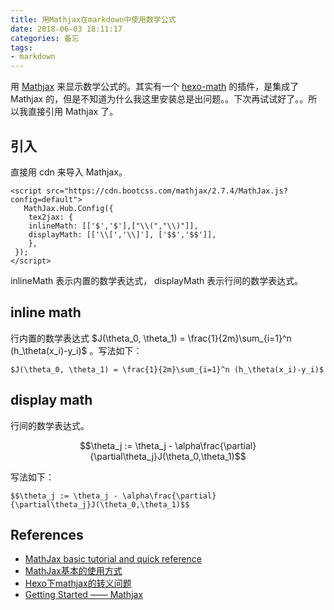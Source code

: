 ```yaml
---
title: 用Mathjax在markdown中使用数学公式
date: 2018-06-03 18:11:17
categories: 备忘
tags:
- markdown
---
```


<script src="https://cdn.bootcss.com/mathjax/2.7.4/MathJax.js?config=default">
   MathJax.Hub.Config({
    tex2jax: {
    inlineMath: [['$','$'],["\\(","\\)"]],
    displayMath: [['\\[','\\]'], ['$$','$$']],
    },
 });
</script>

用 [Mathjax](https://docs.mathjax.org/en/latest/start.html) 来显示数学公式的。其实有一个 [hexo-math](https://github.com/hexojs/hexo-math) 的插件，是集成了 Mathjax 的，但是不知道为什么我这里安装总是出问题。。下次再试试好了。。所以我直接引用 Mathjax 了。

## 引入

直接用 cdn 来导入 Mathjax。

```
<script src="https://cdn.bootcss.com/mathjax/2.7.4/MathJax.js?config=default">
   MathJax.Hub.Config({
    tex2jax: {
    inlineMath: [['$','$'],["\\(","\\)"]],
    displayMath: [['\\[','\\]'], ['$$','$$']],
    },
 });
</script>
```

inlineMath 表示内置的数学表达式， displayMath 表示行间的数学表达式。

## inline math

行内置的数学表达式 $J(\theta_0, \theta_1) = \frac{1}{2m}\sum_{i=1}^n (h_\theta(x_i)-y_i)$ 。写法如下：

```
$J(\theta_0, \theta_1) = \frac{1}{2m}\sum_{i=1}^n (h_\theta(x_i)-y_i)$
```

## display math

行间的数学表达式。

$$\theta_j := \theta_j - \alpha\frac{\partial}{\partial\theta_j}J(\theta_0,\theta_1)$$

写法如下：
```
$$\theta_j := \theta_j - \alpha\frac{\partial}{\partial\theta_j}J(\theta_0,\theta_1)$$
```

## References
- [MathJax basic tutorial and quick reference](https://math.meta.stackexchange.com/questions/5020/mathjax-basic-tutorial-and-quick-reference/5044)
- [MathJax基本的使用方式](https://blog.csdn.net/u010945683/article/details/46757757)
- [Hexo下mathjax的转义问题](https://segmentfault.com/a/1190000007261752)
- [Getting Started —— Mathjax](https://docs.mathjax.org/en/latest/start.html)





